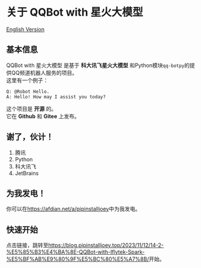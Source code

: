 # 关于 QQBot with 星火大模型
[English Version](README.md)
## 基本信息

QQBot with 星火大模型 是基于 __科大讯飞星火大模型__ 和Python模块`qq-botpy`的提供QQ频道机器人服务的项目。   
这里有一个例子：

```
Q: @Robot Hello.
A: Hello! How may I assist you today? 
```

这个项目是 __开源__ 的。    
它在 __Github__ 和 __Gitee__ 上发布。

## 谢了，伙计！

1. 腾讯
2. Python
3. 科大讯飞
4. JetBrains

## 为我发电！

你可以在<https://afdian.net/a/pipinstalljoey>中为我发电。

## 快速开始
点击链接，跳转至<https://blog.pipinstalljoey.top/2023/11/12/14-2-%E5%85%B3%E4%BA%8E-QQBot-with-Iflytek-Spark-%E5%BF%AB%E9%80%9F%E5%BC%80%E5%A7%8B/>开始。
